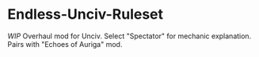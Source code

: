 # Endless-Unciv-Ruleset
*WIP* Overhaul mod for Unciv. Select "Spectator" for mechanic explanation. Pairs with "Echoes of Auriga" mod.
